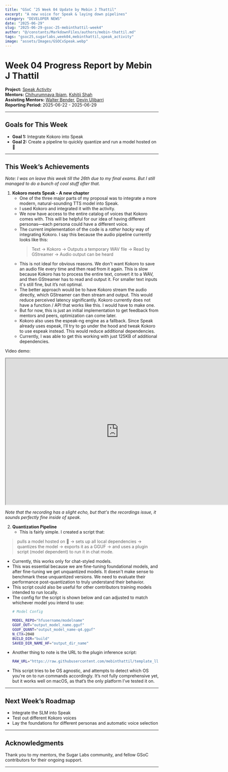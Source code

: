 ```yaml
---
title: "GSoC ’25 Week 04 Update by Mebin J Thattil"
excerpt: "A new voice for Speak & laying down pipelines"
category: "DEVELOPER NEWS"
date: "2025-06-29"
slug: "2025-06-29-gsoc-25-mebinthattil-week4"
author: "@/constants/MarkdownFiles/authors/mebin-thattil.md"
tags: "gsoc25,sugarlabs,week04,mebinthattil,speak_activity"
image: "assets/Images/GSOCxSpeak.webp"
---
```


<!-- markdownlint-disable -->

# Week 04 Progress Report by Mebin J Thattil

**Project:** [Speak Activity](https://github.com/sugarlabs/speak)  
**Mentors:** [Chihurumnaya Ibiam](https://github.com/chimosky), [Kshitij Shah](https://github.com/kshitijdshah99)  
**Assisting Mentors:** [Walter Bender](https://github.com/walterbender), [Devin Ulibarri](https://github.com/pikurasa)  
**Reporting Period:** 2025-06-22 - 2025-06-29  

---

## Goals for This Week

- **Goal 1:** Integrate Kokoro into Speak  
- **Goal 2:** Create a pipeline to quickly quantize and run a model hosted on 🤗

---

## This Week’s Achievements

_Note: I was on leave this week till the 26th due to my final exams. But I still managed to do a bunch of cool stuff after that._

1. **Kokoro meets Speak - A new chapter**
   - One of the three major parts of my proposal was to integrate a more modern, natural-sounding TTS model into Speak.
   - I used Kokoro and integrated it with the activity.
   - We now have access to the entire catalog of voices that Kokoro comes with. This will be helpful for our idea of having different personas—each persona could have a different voice.
   - The current implementation of the code is a _rather hacky_ way of integrating Kokoro. I say this because the audio pipeline currently looks like this:  
     > Text → Kokoro → Outputs a temporary WAV file → Read by GStreamer → Audio output can be heard
   - This is not ideal for obvious reasons. We don't want Kokoro to save an audio file every time and then read from it again. This is slow because Kokoro has to process the entire text, convert it to a WAV, and then GStreamer has to read and output it. For smaller text inputs it's still fine, but it’s not optimal.
   - The better approach would be to have Kokoro stream the audio directly, which GStreamer can then stream and output. This would reduce perceived latency significantly. Kokoro currently does not have a function / API that works like this. I would have to make one.
   - But for now, this is just an initial implementation to get feedback from mentors and peers, optimization can come later.
   - Kokoro also uses the espeak-ng engine as a fallback. Since Speak already uses espeak, I’ll try to go under the hood and tweak Kokoro to use espeak instead. This would reduce additional dependencies.
   - Currently, I was able to get this working with just 125KB of additional dependencies.

Video demo:
<iframe src="https://drive.google.com/file/d/19oUe3oIlMIO_pFUHVZatR6uWP1u23oU7/preview" width="740" height="480" allow="autoplay"></iframe>

_Note that the recording has a slight echo, but that's the recordings issue, it sounds perfectly fine inside of speak._

2. **Quantization Pipeline**
   - This is fairly simple. I created a script that:
  > pulls a model hosted on 🤗 → sets up all local dependencies → quantizes the model → exports it as a GGUF → and uses a plugin script (model dependent) to run it in chat mode.
   - Currently, this works only for chat-styled models.
   - This was essential because we are fine-tuning foundational models, and after fine-tuning we get unquantized models. It doesn't make sense to benchmark these unquantized versions. We need to evaluate their performance post-quantization to truly understand their behavior.
   - This script could also be useful for other contributors training models intended to run locally.
   - The config for the script is shown below and can adjusted to match whichever model you intend to use:
     ```bash
     # Model Config

     MODEL_REPO="hfusername/modelname"
     GGUF_OUT="output_model_name.gguf"
     GGUF_QUANT="output_model_name-q4.gguf"
     N_CTX=2048
     BUILD_DIR="build"
     SAVED_DIR_NAME_HF="output_dir_name"
     ```
   - Another thing to note is the URL to the plugin inference script:
     ```bash
     RAW_URL="https://raw.githubusercontent.com/mebinthattil/template_llama_chat_python/main/chatapp.py"
     ```
   - This script tries to be OS agnostic, and attempts to detect which OS you're on to run commands accordingly. It’s not fully comprehensive yet, but it works well on macOS, as that’s the only platform I’ve tested it on.

---

## Next Week’s Roadmap

- Integrate the SLM into Speak  
- Test out different Kokoro voices  
- Lay the foundations for different personas and automatic voice selection  

---

## Acknowledgments

Thank you to my mentors, the Sugar Labs community, and fellow GSoC contributors for their ongoing support.

---